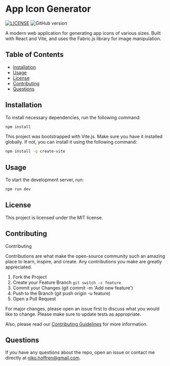 # App Icon Generator

[![LICENSE](https://img.shields.io/badge/license-MIT-blue.svg)](LICENSE)
![GitHub version](https://badge.fury.io/gh/nikohoffren%2app-icon-generator-website.svg)

A modern web application for generating app icons of various sizes. Built with React and Vite, and uses the Fabric.js library for image manipulation.

## Table of Contents

-   [Installation](#installation)
-   [Usage](#usage)
-   [License](#license)
-   [Contributing](#contributing)
-   [Questions](#questions)

## Installation

To install necessary dependencies, run the following command:

```bash
npm install
```

This project was bootstrapped with Vite.js. Make sure you have it installed globally. If not, you can install it using the following command:

```bash
npm install -g create-vite
```

## Usage

To start the development server, run:

```bash
npm run dev
```

## License

This project is licensed under the MIT license.

## Contributing

Contributing

Contributions are what make the open-source community such an amazing place to learn, inspire, and create. Any contributions you make are greatly appreciated.

1. Fork the Project
2. Create your Feature Branch `git switch -c feature`
3. Commit your Changes (git commit -m 'Add new feature')
4. Push to the Branch (git push origin -u feature)
5. Open a Pull Request

For major changes, please open an issue first to discuss what you would like to change. Please make sure to update tests as appropriate.

Also, please read our [Contributing Guidelines](CONTRIBUTING_GUIDELINES.md) for more information.

## Questions

If you have any questions about the repo, open an issue or contact me directly at niko.hoffren@gmail.com.
